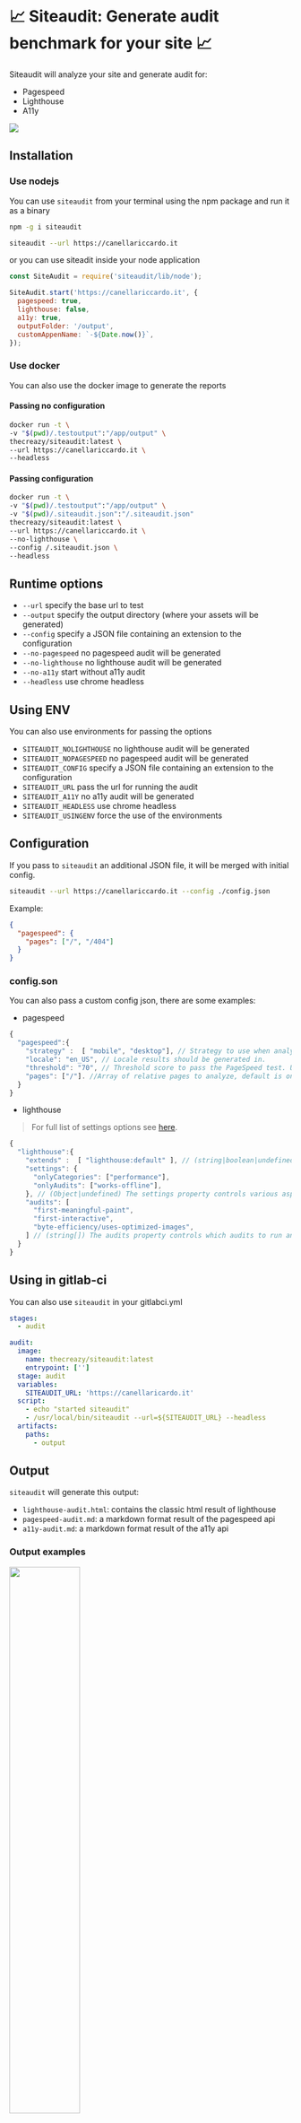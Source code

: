 # 📈 Siteaudit: Generate audit benchmark for your site 📈

Siteaudit will analyze your site and generate audit for:

- Pagespeed
- Lighthouse
- A11y

<img src="docs/terminal.gif" />

## Installation

### **Use nodejs**

You can use `siteaudit` from your terminal using the npm package and run it as a binary

```sh
npm -g i siteaudit

siteaudit --url https://canellariccardo.it
```

or you can use siteadit inside your node application

```js
const SiteAudit = require('siteaudit/lib/node');

SiteAudit.start('https://canellariccardo.it', {
  pagespeed: true,
  lighthouse: false,
  a11y: true,
  outputFolder: '/output',
  customAppenName: `-${Date.now()}`,
});
```

### **Use docker**

You can also use the docker image to generate the reports

#### Passing no configuration

```sh
docker run -t \
-v "$(pwd)/.testoutput":"/app/output" \
thecreazy/siteaudit:latest \
--url https://canellariccardo.it \
--headless
```

#### Passing configuration

```sh
docker run -t \
-v "$(pwd)/.testoutput":"/app/output" \
-v "$(pwd)/.siteaudit.json":"/.siteaudit.json"
thecreazy/siteaudit:latest \
--url https://canellariccardo.it \
--no-lighthouse \
--config /.siteaudit.json \
--headless
```

## Runtime options

- `--url` specify the base url to test
- `--output` specify the output directory (where your assets will be generated)
- `--config` specify a JSON file containing an extension to the configuration
- `--no-pagespeed` no pagespeed audit will be generated
- `--no-lighthouse` no lighthouse audit will be generated
- `--no-a11y` start without a11y audit
- `--headless` use chrome headless

## Using ENV

You can also use environments for passing the options

- `SITEAUDIT_NOLIGHTHOUSE` no lighthouse audit will be generated
- `SITEAUDIT_NOPAGESPEED` no pagespeed audit will be generated
- `SITEAUDIT_CONFIG` specify a JSON file containing an extension to the configuration
- `SITEAUDIT_URL` pass the url for running the audit
- `SITEAUDIT_A11Y` no a11y audit will be generated
- `SITEAUDIT_HEADLESS` use chrome headless
- `SITEAUDIT_USINGENV` force the use of the environments

## Configuration

If you pass to `siteaudit` an additional JSON file, it will be merged with initial config.

```sh
siteaudit --url https://canellariccardo.it --config ./config.json
```

Example:

```json
{
  "pagespeed": {
    "pages": ["/", "/404"]
  }
}
```

### config.son

You can also pass a custom config json, there are some examples:

- pagespeed

```js
{
  "pagespeed":{
    "strategy" :  [ "mobile", "desktop"], // Strategy to use when analyzing the page. this is the base settings, you can only use mobile | desktop
    "locale": "en_US", // Locale results should be generated in.
    "threshold": "70", // Threshold score to pass the PageSpeed test. Useful for setting a performance budget.
    "pages": ["/"]. //Array of relative pages to analyze, default is only / (please, use relative path)
  }
}
```

- lighthouse

> For full list of settings options see [here](https://github.com/GoogleChrome/lighthouse/blob/master/docs/configuration.md).

```js
{
  "lighthouse":{
    "extends" :  [ "lighthouse:default" ], // (string|boolean|undefined) The extends property controls if your configuration should inherit from the default Lighthouse configuration.
    "settings": {
      "onlyCategories": ["performance"],
      "onlyAudits": ["works-offline"],
    }, // (Object|undefined) The settings property controls various aspects of running Lighthouse such as CPU/network throttling and audit whitelisting/blacklisting.
    "audits": [
      "first-meaningful-paint",
      "first-interactive",
      "byte-efficiency/uses-optimized-images",
    ] // (string[]) The audits property controls which audits to run and include with your Lighthouse report.
  }
}
```

## Using in gitlab-ci

You can also use `siteaudit` in your gitlabci.yml

```yml
stages:
  - audit

audit:
  image:
    name: thecreazy/siteaudit:latest
    entrypoint: ['']
  stage: audit
  variables:
    SITEAUDIT_URL: 'https://canellaricardo.it'
  script:
    - echo "started siteaudit"
    - /usr/local/bin/siteaudit --url=${SITEAUDIT_URL} --headless
  artifacts:
    paths:
      - output
```

## Output

`siteaudit` will generate this output:

- `lighthouse-audit.html`: contains the classic html result of lighthouse
- `pagespeed-audit.md`: a markdown format result of the pagespeed api
- `a11y-audit.md`: a markdown format result of the a11y api

### Output examples

<img src="docs/pagespeed.png" width="50%"  />
<img src="docs/lighthouse.png" width="50%"  />
<img src="docs/a11y.png" width="50%" />

## Contributing

#### **Reporting bugs**

- Open a GitHub issue

#### **Contributing with patches and bug fixes**

- Open a new GitHub pull request with the patch.
- Ensure the PR description clearly describes the problem and solution.

## Contributors

- Riccardo Canella [@thecreazy](https://github.com/thecreazy)

## License

MIT
